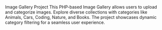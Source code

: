 
Image Gallery Project
This PHP-based Image Gallery allows users to upload and categorize images. Explore diverse collections with categories like Animals, Cars, Coding, Nature, and Books. The project showcases dynamic category filtering for a seamless user experience.
